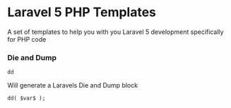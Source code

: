 # Laravel 5 PHP Templates

A set of templates to help you with you Laravel 5 development specifically for PHP code

### Die and Dump
`dd`

Will generate a Laravels Die and Dump block

```
dd( $var$ );
```